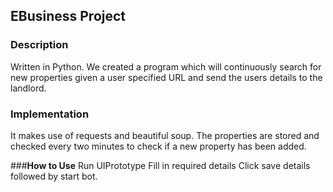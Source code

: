 
## **EBusiness Project**

### **Description**
Written in Python.
We created a program which will continuously search for new properties given a user specified URL and send the users details to the landlord.


### **Implementation**
It makes use of requests and beautiful soup. The properties are stored and checked every two minutes to check if a new property has been added.

###**How to Use**
Run UIPrototype
Fill in required details
Click save details followed by start bot.


